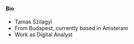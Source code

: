 #### Bio

 - Tamas Szilagyi
 - From Budapest, currently based in Amsteram
 - Work as Digital Analyst
